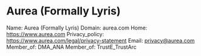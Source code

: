 
# Aurea (Formally Lyris)

Name: Aurea (Formally Lyris)
Domain: aurea.com
Home: https://www.aurea.com
Privacy_policy: https://www.aurea.com/legal/privacy-statement
Email: privacy@aurea.com
Member_of: DMA_ANA
Member_of: TrustE_TrustArc
